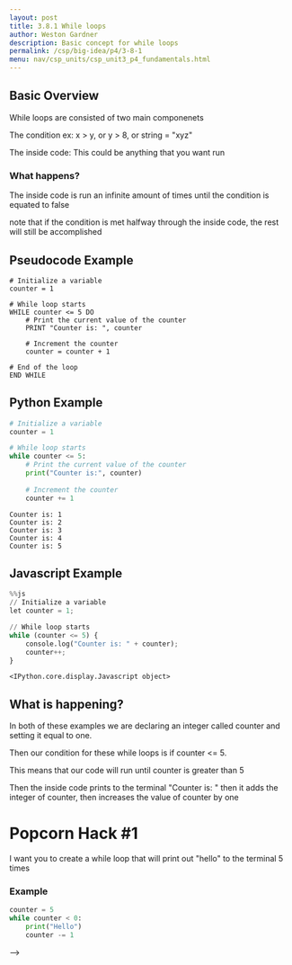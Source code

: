 ```yaml
---
layout: post
title: 3.8.1 While loops
author: Weston Gardner
description: Basic concept for while loops
permalink: /csp/big-idea/p4/3-8-1
menu: nav/csp_units/csp_unit3_p4_fundamentals.html
---
```


## Basic Overview
While loops are consisted of two main componenets

The condition ex: x > y, or y > 8, or string = "xyz"

The inside code: This could be anything that you want run

### What happens?
The inside code is run an infinite amount of times until the condition is equated to false

note that if the condition is met halfway through the inside code, the rest will still be accomplished

## Pseudocode Example

```pseudocode
# Initialize a variable
counter = 1

# While loop starts
WHILE counter <= 5 DO
    # Print the current value of the counter
    PRINT "Counter is: ", counter

    # Increment the counter
    counter = counter + 1

# End of the loop
END WHILE
```

## Python Example


```python
# Initialize a variable
counter = 1

# While loop starts
while counter <= 5:
    # Print the current value of the counter
    print("Counter is:", counter)
    
    # Increment the counter
    counter += 1
```

    Counter is: 1
    Counter is: 2
    Counter is: 3
    Counter is: 4
    Counter is: 5


## Javascript Example


```python
%%js
// Initialize a variable
let counter = 1;

// While loop starts
while (counter <= 5) {
    console.log("Counter is: " + counter);
    counter++;
}
```


    <IPython.core.display.Javascript object>


## What is happening?

In both of these examples we are declaring an integer called counter and setting it equal to one.

Then our condition for these while loops is if counter <= 5.

This means that our code will run until counter is greater than 5

Then the inside code prints to the terminal "Counter is: " then it adds the integer of counter, then increases the value of counter by one

# Popcorn Hack #1

I want you to create a while loop that will print out "hello" to the terminal 5 times

### Example


```python
counter = 5
while counter < 0:
    print("Hello")
    counter -= 1
```

<script src="https://utteranc.es/client.js"
        repo="nighthawkcoders/bi5_digitaldivide"
        issue-term="title"
        label="blogpost-comment"
        theme="github-light"
        crossorigin="anonymous"
        async>
</script>
-->
